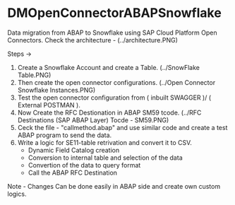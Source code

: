 # DMOpenConnectorABAPSnowflake
Data migration from ABAP to Snowflake using SAP Cloud Platform Open Connectors. Check the architecture - (../architecture.PNG)

Steps ->
1. Create a Snowflake Account and create a Table. (../SnowFlake Table.PNG)
2. Then create the open connector configurations. (../Open Connector Snowflake Instances.PNG)
3. Test the open connector configuration from ( inbuilt SWAGGER )/ ( External POSTMAN ).
4. Now Create the RFC Destionation in ABAP SM59 tcode. (../RFC Destinations (SAP ABAP Layer) Tocde - SM59.PNG)
5. Ceck the file - "callmethod.abap" and use similar code and create a test ABAP program to send the data.
6. Write a logic for SE11-table retrivation and convert it to CSV.
   - Dynamic Field Catalog creation
   - Conversion to internal table and selection of the data
   - Convertion of the data to query format
   - Call the ABAP RFC Destination

Note - Changes Can be done easily in ABAP side and create own custom logics.
